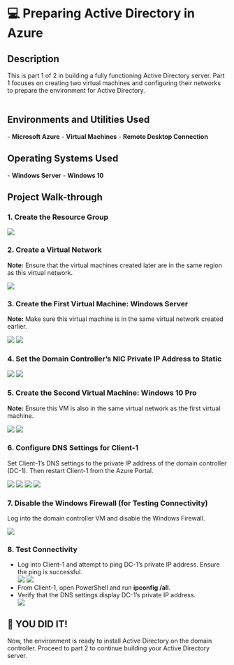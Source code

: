 <h1>💻 Preparing Active Directory in Azure</h1> 

<h2>Description</h2> This is part 1 of 2 in building a fully functioning Active Directory server. Part 1 focuses on creating two virtual machines and configuring their networks to prepare the environment for Active Directory. <br /><br /> 

<h2>Environments and Utilities Used</h2> 
- <b>Microsoft Azure</b> 
- <b>Virtual Machines</b> 
- <b>Remote Desktop Connection</b> 

<h2>Operating Systems Used</h2> 
- <b>Windows Server</b> 
- <b>Windows 10</b> 

<h2>Project Walk-through</h2> 

<h3>1. Create the Resource Group</h3> 
<img src="Screenshot 2025-01-15 214150.png"> 

<h3>2. Create a Virtual Network</h3> 
<p> <b>Note:</b> Ensure that the virtual machines created later are in the same region as this virtual network.</p>
<img src="Screenshot 2025-01-15 214317.png"> 

<h3>3. Create the First Virtual Machine: Windows Server</h3> 
<p> <b>Note:</b> Make sure this virtual machine is in the same virtual network created earlier.</p> 
<img src="Screenshot 2025-01-15 214541.png"> 
<img src="Screenshot 2025-01-15 214600.png"> 

<h3>4. Set the Domain Controller’s NIC Private IP Address to Static</h3> 
<img src="Screenshot 2025-01-15 214842.png"> 
<img src="Screenshot 2025-01-15 214915.png"> 

<h3>5. Create the Second Virtual Machine: Windows 10 Pro</h3> 
<p><b>Note:</b> Ensure this VM is also in the same virtual network as the first virtual machine.</p> 
<img src="Screenshot 2025-01-15 215045.png"> 
<img src="Screenshot 2025-01-15 215104.png"> 

<h3>6. Configure DNS Settings for Client-1</h3> 
<p>Set Client-1’s DNS settings to the private IP address of the domain controller (DC-1). Then restart Client-1 from the Azure Portal.</p> 
<img src="Screenshot 2025-01-15 215217.png"> 
<img src="Screenshot 2025-01-15 215235.png"> 
<img src="Screenshot 2025-01-15 215341.png"> 
<img src="Screenshot 2025-01-15 215446.png"> 

<h3>7. Disable the Windows Firewall (for Testing Connectivity)</h3> 
<p>Log into the domain controller VM and disable the Windows Firewall.</p>
<img src="Capture2.JPG"> 

<h3>8. Test Connectivity</h3> 
<ul> 
 <li>Log into Client-1 and attempt to ping DC-1’s private IP address. Ensure the ping is successful.</li> 
 <img src="Screenshot 2025-01-15 220812.png">
 <img src="Annotation 2025-01-16 060959.png"> 
 <li>From Client-1, open PowerShell and run <b>ipconfig /all</b>.</li> <li>Verify that the DNS settings display DC-1’s private IP address.</li> 
 <img src="Annotation 2025-01-16 061043.png"> 
</ul> 

<h2>🎉 YOU DID IT!</h2> <p>Now, the environment is ready to install Active Directory on the domain controller. Proceed to part 2 to continue building your Active Directory server.</p>
